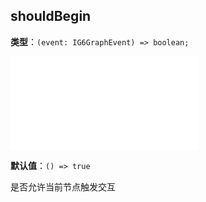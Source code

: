 ## shouldBegin

**类型**：`(event: IG6GraphEvent) => boolean;`

<embed src="./IG6GraphEvent.zh.md"></embed>

**默认值**：`() => true`

是否允许当前节点触发交互
